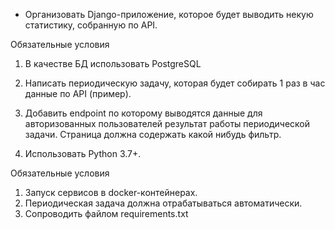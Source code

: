 * Организовать Django-приложение,
которое будет выводить некую статистику,
собранную по API.

Обязательные условия
1. В качестве БД использовать PostgreSQL

2. Написать периодическую задачу, которая будет собирать 1 раз в час данные по API (пример).

3. Добавить endpoint по которому выводятся данные для авторизованных пользователей результат работы периодической задачи. Страница должна содержать какой нибудь фильтр.

4. Использовать Python 3.7+.

Обязательные условия
1. Запуск сервисов в docker-контейнерах.
2. Периодическая задача должна отрабатываться автоматически.
3. Сопроводить файлом requirements.txt

